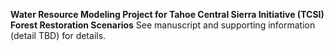 **Water Resource Modeling Project for Tahoe Central Sierra Initiative (TCSI) Forest Restoration Scenarios**
See manuscript and supporting information (detail TBD) for details.

